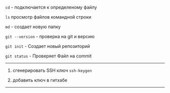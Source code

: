 `cd` - подключается к определеному файлу

`ls` просмотр файлов командной строки

`md` - создает новую папку

`git --version` - проверка на git и версию 

`git init` - Создает новый репозиторий

`git status` - Проверяет Файл на commit

---

1. сгенерировать SSH ключ `ssh-keygen`

2. добавить ключ в гитхабе

---


